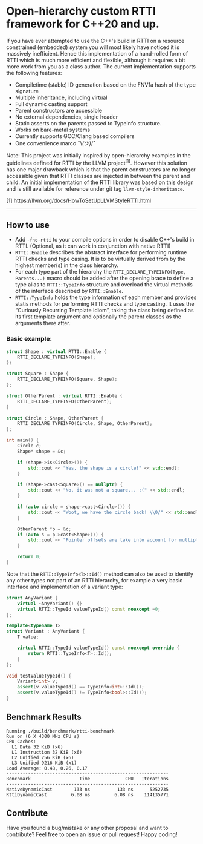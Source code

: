 # Open-hierarchy custom RTTI framework for C++20 and up.

If you have ever attempted to use the C++'s build in RTTI on a resource constrained (embedded) system you will most likely have noticed it is massively inefficient. Hence this implementation of a hand-rolled form of RTTI which is much more efficient and flexible, although it requires a bit more work from you as a class author. The current implementation supports the following features:

 - Compiletime (stable) ID generation based on the FNV1a hash of the type signature
 - Multiple inheritance, including virtual
 - Full dynamic casting support
 - Parent constructors are accessible
 - No external dependencies, single header
 - Static asserts on the parents passed to TypeInfo structure.
 - Works on bare-metal systems
 - Currently supports GCC/Clang based compilers
 - One convenience marco ¯\\_(ツ)_/¯

Note: This project was initially inspired by open-hierarchy examples in the guidelines defined for RTTI by the LLVM project<sup>[1]</sup>. However this solution has one major drawback which is that the parent constructors are no longer accessible given that RTTI classes are injected in between the parent and child. An initial implementation of the RTTI library was based on this design and is still available for reference under git tag `llvm-style-inheritance`.

[1] https://llvm.org/docs/HowToSetUpLLVMStyleRTTI.html

---

## How to use

 - Add `-fno-rtti` to your compile options in order to disable C++'s build in RTTI. (Optional, as it can work in conjunction with native RTTI)
 - `RTTI::Enable` describes the abstract interface for performing runtime RTTI checks and type casing. It is to be virtually derived from by the highest member(s) in the class hierarchy.
 - For each type part of the hierarchy the `RTTI_DECLARE_TYPEINFO(Type, Parents...)` macro should be added after the opening brace to define a type alias to `RTTI::TypeInfo` structure and overload the virtual methods of the interface described by `RTTI::Enable`.
 - `RTTI::TypeInfo` holds the type information of each member and provides statis methods for performing RTTI checks and type casting. It uses the “Curiously Recurring Template Idiom”, taking the class being defined as its first template argument and optionally the parent classes as the arguments there after.

### Basic example:

```c++
struct Shape : virtual RTTI::Enable {
    RTTI_DECLARE_TYPEINFO(Shape);
};

struct Square : Shape {
    RTTI_DECLARE_TYPEINFO(Square, Shape);
};

struct OtherParent : virtual RTTI::Enable {
    RTTI_DECLARE_TYPEINFO(OtherParent);
}

struct Circle : Shape, OtherParent {
    RTTI_DECLARE_TYPEINFO(Circle, Shape, OtherParent);
};

int main() {
    Circle c;
    Shape* shape = &c;

    if (shape->is<Circle>()) {
        std::cout << "Yes, the shape is a circle!" << std::endl;
    }

    if (shape->cast<Square>() == nullptr) {
        std::cout << "No, it was not a square... :(" << std::endl;        
    }

    if (auto circle = shape->cast<Circle>()) {
        std::cout << "Woot, we have the circle back! \\0/" << std::endl;
    }

    OtherParent *p = &c;
    if (auto s = p->cast<Shape>()) {
        std::cout << "Pointer offsets are take into account for multiple inheritance hierarchies." << std::endl;
    }

    return 0;
}

```

Note that the `RTTI::TypeInfo<T>::Id()` method can also be used to identify any other types not part of an RTTI hierarchy, for example a very basic interface and implementation of a variant type:

```c++
struct AnyVariant {
    virtual ~AnyVariant() {}
    virtual RTTI::TypeId valueTypeId() const noexcept =0;
};

template<typename T>
struct Variant : AnyVariant {
    T value;

    virtual RTTI::TypeId valueTypeId() const noexcept override {
        return RTTI::TypeInfo<T>::Id();
    }
};

void testValueTypeId() {
    Variant<int> v;
    assert(v.valueTypeId() == TypeInfo<int>::Id());
    assert(v.valueTypeId() != TypeInfo<bool>::Id());
}
```

## Benchmark Results

```
Running ./build/benchmark/rtti-benchmark
Run on (6 X 4300 MHz CPU s)
CPU Caches:
  L1 Data 32 KiB (x6)
  L1 Instruction 32 KiB (x6)
  L2 Unified 256 KiB (x6)
  L3 Unified 9216 KiB (x1)
Load Average: 0.48, 0.26, 0.17
------------------------------------------------------------
Benchmark                  Time             CPU   Iterations
------------------------------------------------------------
NativeDynamicCast        133 ns          133 ns      5252735
RttiDynamicCast         6.08 ns         6.08 ns    114135771
```

## Contribute

Have you found a bug/mistake or any other proposal and want to contribute? Feel free to open an issue or pull request!
Happy coding!
